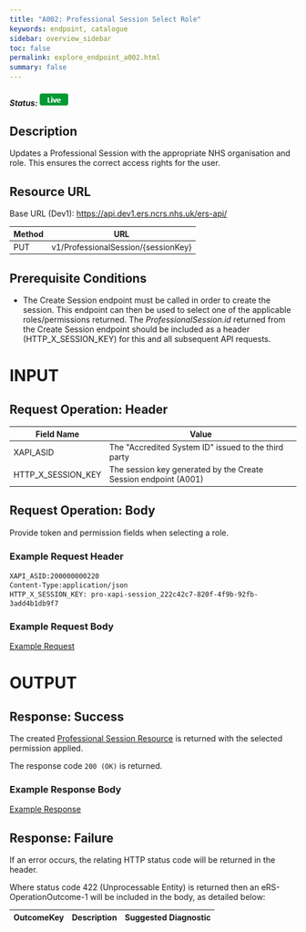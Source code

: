 ```yaml
---
title: "A002: Professional Session Select Role"
keywords: endpoint, catalogue
sidebar: overview_sidebar
toc: false
permalink: explore_endpoint_a002.html
summary: false
---
```


##### Status: ![Live](images/icons/api_live.png)

## Description
Updates a Professional Session with the appropriate NHS organisation and role. This ensures the correct access rights for the user.

## Resource URL

Base URL (Dev1): https://api.dev1.ers.ncrs.nhs.uk/ers-api/  

| Method | URL |
| -------------| --- |
| PUT | v1/ProfessionalSession/{sessionKey}

## Prerequisite Conditions
- The Create Session endpoint must be called in order to create the session. This endpoint can then be used to select one of the applicable roles/permissions returned. The _ProfessionalSession.id_ returned from the Create Session endpoint should be included as a header (HTTP_X_SESSION_KEY) for this and all subsequent API requests.

# INPUT

## Request Operation: Header

| Field Name | Value |
| ---------- | ----- |
| XAPI_ASID | The "Accredited System ID" issued to the third party |
| HTTP_X_SESSION_KEY | The session key generated by the Create Session endpoint (A001)  |

## Request Operation: Body
Provide token and permission fields when selecting a role.

### Example Request Header
```http
XAPI_ASID:200000000220
Content-Type:application/json
HTTP_X_SESSION_KEY: pro-xapi-session_222c42c7-820f-4f9b-92fb-3add4b1db9f7
```

### Example Request Body
[Example Request](downloads/json/A002_Request.json)

# OUTPUT
## Response: Success
The created [Professional Session Resource](explore_models.html) is returned with the selected permission applied.

The response code `200 (OK)` is returned.

### Example Response Body
[Example Response](downloads/json/A002_Response.json)

## Response: Failure
If an error occurs, the relating HTTP status code will be returned in the header.  

Where status code 422 (Unprocessable Entity) is returned then an eRS-OperationOutcome-1 will be included in the body, as detailed below:

| OutcomeKey | Description | Suggested Diagnostic |
| ---------- | ----------- | -------------------- |
